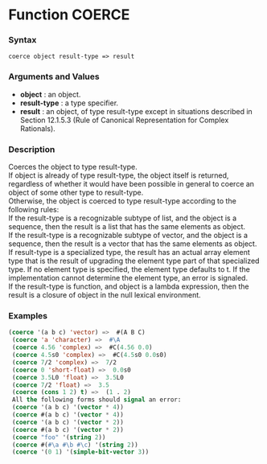 <!-- Generated on 05/10/2020 by https://github.com/anto2oo/clhs-evolved -->

# Function COERCE

### Syntax
`coerce object result-type => result`  


### Arguments and Values
- **object** : an object.   
- **result-type** : a type specifier.   
- **result** : an object, of type result-type except in situations described in Section 12.1.5.3 (Rule of Canonical Representation for Complex Rationals).   


### Description
Coerces the object to type result-type.  
If object is already of type result-type, the object itself is returned, regardless of whether it would have been possible in general to coerce an object of some other type to result-type.  
Otherwise, the object is coerced to type result-type according to the following rules:  
If the result-type is a recognizable subtype of list, and the object is a sequence, then the result is a list that has the same elements as object.  
If the result-type is a recognizable subtype of vector, and the object is a sequence, then the result is a vector that has the same elements as object. If result-type is a specialized type, the result has an actual array element type that is the result of upgrading the element type part of that specialized type. If no element type is specified, the element type defaults to t. If the implementation cannot determine the element type, an error is signaled.  
If the result-type is function, and object is a lambda expression, then the result is a closure of object in the null lexical environment.



### Examples
```lisp 
(coerce '(a b c) 'vector) =>  #(A B C)
 (coerce 'a 'character) =>  #\A
 (coerce 4.56 'complex) =>  #C(4.56 0.0)
 (coerce 4.5s0 'complex) =>  #C(4.5s0 0.0s0)
 (coerce 7/2 'complex) =>  7/2
 (coerce 0 'short-float) =>  0.0s0
 (coerce 3.5L0 'float) =>  3.5L0
 (coerce 7/2 'float) =>  3.5
 (coerce (cons 1 2) t) =>  (1 . 2)
 All the following forms should signal an error:
 (coerce '(a b c) '(vector * 4))
 (coerce #(a b c) '(vector * 4))
 (coerce '(a b c) '(vector * 2))
 (coerce #(a b c) '(vector * 2))
 (coerce "foo" '(string 2))
 (coerce #(#\a #\b #\c) '(string 2))
 (coerce '(0 1) '(simple-bit-vector 3))
```
